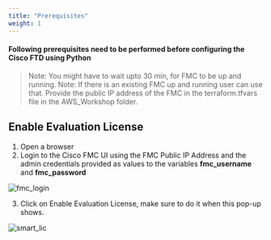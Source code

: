 ```yaml
---
title: "Prerequisites"
weight: 1
---
```


#### Following prerequisites need to be performed before configuring the Cisco FTD using Python

> Note: You might have to wait upto 30 min, for FMC to be up and running.
> Note: If there is an existing FMC up and running user can use that. Provide the public IP address of the FMC in the terraform.tfvars file in the AWS_Workshop folder. 

## **Enable Evaluation License**

1. Open a browser
2. Login to the Cisco FMC UI using the FMC Public IP Address and the admin credentials provided as values to the variables **fmc_username** and **fmc_password**

![fmc_login](/static/images/testing-traffic/FMC_LOGIN.png)

3. Click on Enable Evaluation License, make sure to do it when this pop-up shows. 

![smart_lic](/static/images/testing-traffic/SMART_LIC.png)
